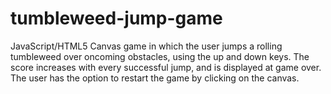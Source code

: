 # tumbleweed-jump-game
JavaScript/HTML5 Canvas game in which the user jumps a rolling tumbleweed over oncoming obstacles, using the up and down keys.
The score increases with every successful jump, and is displayed at game over.
The user has the option to restart the game by clicking on the canvas.
